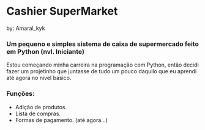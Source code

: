# Cashier SuperMarket
by: Amaral_kyk

### Um pequeno e simples sistema de caixa de supermercado feito em Python (nvl. Iniciante)
Estou começando minha carreira na programação com Python, então decidi fazer um projetinho que juntasse de tudo um pouco daquilo que eu aprendi até agora no nível básico.

### Funções:
- Adição de produtos.
- Lista de compras.
- Formas de pagamento.
(até agora...)
